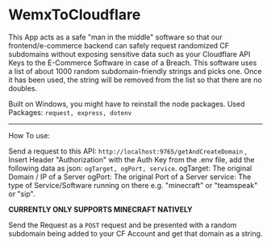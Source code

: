 # WemxToCloudflare

This App acts as a safe "man in the middle" software so that our frontend/e-commerce backend can safely request randomized CF subdomains without exposing sensitive data such as your Cloudflare API Keys to the E-Commerce Software in case of a Breach.
This software uses a list of about 1000 random subdomain-friendly strings and picks one. Once it has been used, the string will be removed from the list so that there are no doubles.

Built on Windows, you might have to reinstall the node packages. 
Used Packages: `request, express, dotenv`


---

How To use:

Send a request to this API: `http://localhost:9765/getAndCreateDomain` , Insert Header "Authorization" with the Auth Key from the .env file, add the following data as json: `ogTarget, ogPort, service`.
ogTarget: The original Domain / IP of a Server
ogPort: The original Port of a Server
service: The type of Service/Software running on there e.g. "minecraft" or "teamspeak" or "sip".

**CURRENTLY ONLY SUPPORTS MINECRAFT NATIVELY**

Send the Request as a `POST` request and be presented with a random subdomain being added to your CF Account and get that domain as a string.



